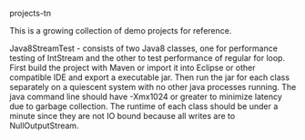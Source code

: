 projects-tn

This is a growing collection of demo projects for reference.

Java8StreamTest - consists of two Java8 classes, one for performance testing of IntStream
    and the other to test performance of regular for loop. First build the project with
    Maven or import it into Eclipse or other compatible IDE and export a executable jar. 
    Then run the jar for each class separately on a quiescent system with no other java
    processes running. The java command line should have -Xmx1024 or greater to minimize
    latency due to garbage collection. The runtime of each class should be under a minute
    since they are not IO bound because all writes are to NullOutputStream.
